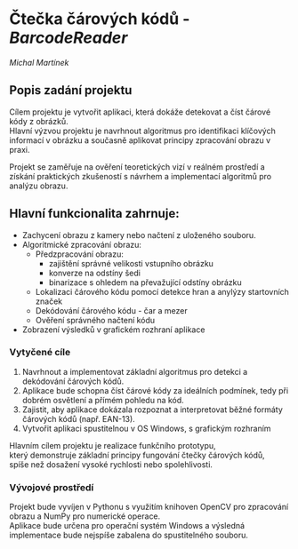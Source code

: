 # Čtečka čárových kódů - _BarcodeReader_
*Michal Martínek*

## **Popis zadání projektu**
Cílem projektu je vytvořit aplikaci, která dokáže detekovat a číst čárové kódy z obrázků.  
Hlavní výzvou projektu je navrhnout algoritmus pro identifikaci klíčových informací v obrázku a současně aplikovat principy zpracování obrazu v praxi.

Projekt se zaměřuje na ověření teoretických vizí v reálném prostředí a získání praktických zkušeností s návrhem a implementací algoritmů pro analýzu obrazu.

## Hlavní funkcionalita zahrnuje:
* Zachycení obrazu z kamery nebo načtení z uloženého souboru.
* Algoritmické zpracování obrazu:
	* Předzpracování obrazu:
		* zajištění správné velikosti vstupního obrázku
		* konverze na odstíny šedi
		* binarizace s ohledem na převažující odstíny obrázku
	* Lokalizaci čárového kódu pomocí detekce hran a anylýzy startovních značek
	* Dekódování čárového kódu - čar a mezer
	* Ověření správného načtení kódu
* Zobrazení výsledků v grafickém rozhraní aplikace


### **Vytyčené cíle**  
1. Navrhnout a implementovat základní algoritmus pro detekci a dekódování čárových kódů.  
1. Aplikace bude schopna číst čárové kódy za ideálních podmínek, tedy při dobrém osvětlení a přímém pohledu na kód.  
2. Zajistit, aby aplikace dokázala rozpoznat a interpretovat běžné formáty čárových kódů (např. EAN-13).  
1. Vytvořit aplikaci spustitelnou v OS Windows, s grafickým rozhraním
<!-- 3. Zabalení aplikace do spustitelného souboru (formát .exe) pro snadné použití na operačním systému Windows.  
4. Naučit se pracovat s Python knihovnami pro zpracování obrazu a pochopit základy algoritmů pro detekci a analýzu čárových kódů.   -->

Hlavním cílem projektu je realizace funkčního prototypu,  
který demonstruje základní principy fungování čtečky čárových kódů,  
spíše než dosažení vysoké rychlosti nebo spolehlivosti.

### **Vývojové prostředí**  
Projekt bude vyvíjen v Pythonu s využitím knihoven OpenCV pro zpracování obrazu a NumPy pro numerické operace.  
Aplikace bude určena pro operační systém Windows a výsledná implementace bude nejspíše zabalena do spustitelného souboru.  

